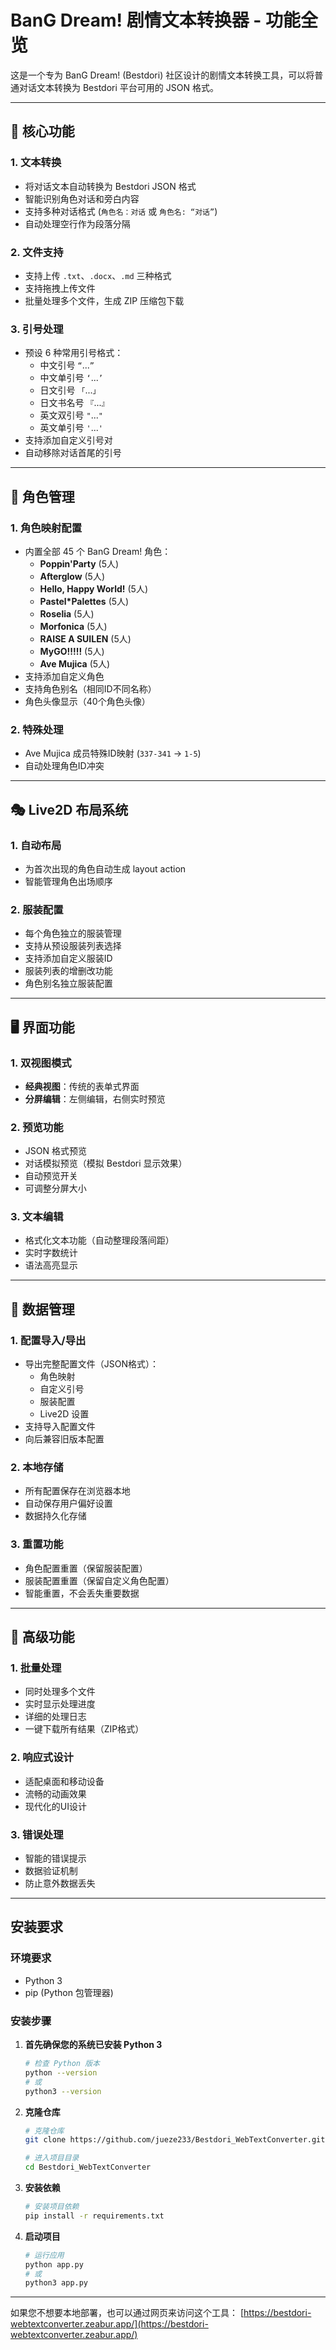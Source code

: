 # BanG Dream! 剧情文本转换器 - 功能全览

这是一个专为 BanG Dream! (Bestdori) 社区设计的剧情文本转换工具，可以将普通对话文本转换为 Bestdori 平台可用的 JSON 格式。

---

## 📝 核心功能

### 1. 文本转换
- 将对话文本自动转换为 Bestdori JSON 格式
- 智能识别角色对话和旁白内容
- 支持多种对话格式 (`角色名：对话` 或 `角色名: “对话”`)
- 自动处理空行作为段落分隔

### 2. 文件支持
- 支持上传 `.txt`、`.docx`、`.md` 三种格式
- 支持拖拽上传文件
- 批量处理多个文件，生成 ZIP 压缩包下载

### 3. 引号处理
- 预设 6 种常用引号格式：
    - 中文引号 `“`...`”`
    - 中文单引号 `‘`...`’`
    - 日文引号 `「`...`」`
    - 日文书名号 `『`...`』`
    - 英文双引号 `"`...`"`
    - 英文单引号 `'`...`'`
- 支持添加自定义引号对
- 自动移除对话首尾的引号

---

## 👥 角色管理

### 1. 角色映射配置
- 内置全部 45 个 BanG Dream! 角色：
    - **Poppin'Party** (5人)
    - **Afterglow** (5人)
    - **Hello, Happy World!** (5人)
    - **Pastel*Palettes** (5人)
    - **Roselia** (5人)
    - **Morfonica** (5人)
    - **RAISE A SUILEN** (5人)
    - **MyGO!!!!!** (5人)
    - **Ave Mujica** (5人)
- 支持添加自定义角色
- 支持角色别名（相同ID不同名称）
- 角色头像显示（40个角色头像）

### 2. 特殊处理
- Ave Mujica 成员特殊ID映射 (`337-341` → `1-5`)
- 自动处理角色ID冲突

---

## 🎭 Live2D 布局系统

### 1. 自动布局
- 为首次出现的角色自动生成 layout action
- 智能管理角色出场顺序

### 2. 服装配置
- 每个角色独立的服装管理
- 支持从预设服装列表选择
- 支持添加自定义服装ID
- 服装列表的增删改功能
- 角色别名独立服装配置

---

## 🖥️ 界面功能

### 1. 双视图模式
- **经典视图**：传统的表单式界面
- **分屏编辑**：左侧编辑，右侧实时预览

### 2. 预览功能
- JSON 格式预览
- 对话模拟预览（模拟 Bestdori 显示效果）
- 自动预览开关
- 可调整分屏大小

### 3. 文本编辑
- 格式化文本功能（自动整理段落间距）
- 实时字数统计
- 语法高亮显示

---

## 💾 数据管理

### 1. 配置导入/导出
- 导出完整配置文件（JSON格式）：
    - 角色映射
    - 自定义引号
    - 服装配置
    - Live2D 设置
- 支持导入配置文件
- 向后兼容旧版本配置

### 2. 本地存储
- 所有配置保存在浏览器本地
- 自动保存用户偏好设置
- 数据持久化存储

### 3. 重置功能
- 角色配置重置（保留服装配置）
- 服装配置重置（保留自定义角色配置）
- 智能重置，不会丢失重要数据

---

## 🚀 高级功能

### 1. 批量处理
- 同时处理多个文件
- 实时显示处理进度
- 详细的处理日志
- 一键下载所有结果（ZIP格式）

### 2. 响应式设计
- 适配桌面和移动设备
- 流畅的动画效果
- 现代化的UI设计

### 3. 错误处理
- 智能的错误提示
- 数据验证机制
- 防止意外数据丢失

---

## 安装要求

### 环境要求
- Python 3
- pip (Python 包管理器)

### 安装步骤
1.  **首先确保您的系统已安装 Python 3**
    ```bash
    # 检查 Python 版本
    python --version
    # 或
    python3 --version
    ```

2.  **克隆仓库**
    ```bash
    # 克隆仓库
    git clone https://github.com/jueze233/Bestdori_WebTextConverter.git

    # 进入项目目录
    cd Bestdori_WebTextConverter
    ```

3.  **安装依赖**
    ```bash
    # 安装项目依赖
    pip install -r requirements.txt
    ```

4.  **启动项目**
    ```bash
    # 运行应用
    python app.py
    # 或
    python3 app.py
    ```

---

如果您不想要本地部署，也可以通过网页来访问这个工具：
[https://bestdori-webtextconverter.zeabur.app/](https://bestdori-webtextconverter.zeabur.app/)
